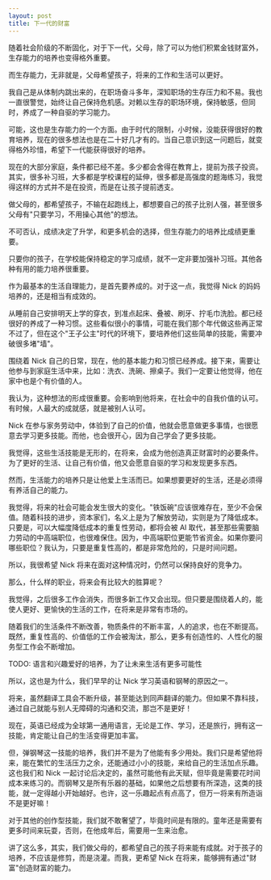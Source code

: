 ```yaml
---
layout: post
title: 下一代的财富
---
```


随着社会阶级的不断固化，对于下一代，父母，除了可以为他们积累金钱财富外，生存能力的培养也变得格外重要。

而生存能力，无非就是，父母希望孩子，将来的工作和生活可以更好。

我自己是从体制内跳出来的，在职场奋斗多年，深知职场的生存压力和不易。我也一直很警觉，始终让自己保持危机感。对赖以生存的职场环境，保持敏感，但同时，养成了一种自驱的学习能力。

可能，这也是生存能力的一个方面。由于时代的限制，小时候，没能获得很好的教育培养，现在的很多想法也是在二十好几才有的。当自己意识到这一问题后，就变得格外珍惜，希望下一代能获得很好的培养。

现在的大部分家庭，条件都已经不差。多少都会舍得在教育上，提前为孩子投资。其实，很多补习班，大多都是学校课程的延伸，很多都是高强度的题海练习，我觉得这样的方式并不是在投资，而是在让孩子提前透支。

做父母的，都希望孩子，不输在起跑线上，都想要自己的孩子比别人强，甚至很多父母有"只要学习，不用操心其他"的想法。

不可否认，成绩决定了升学，和更多机会的选择，但生存能力的培养比成绩更重要。

只要你的孩子，在学校能保持稳定的学习成绩，就不一定非要加强补习班。其他各种有用的能力培养很重要。

作为最基本的生活自理能力，是首先要养成的。对于这一点，我觉得 Nick 的妈妈培养的，还是相当有成效的。

从睡前自己安排明天上学的穿衣，到准点起床、叠被、刷牙、拧毛巾洗脸。都已经很好的养成了一种习惯。这些看似很小的事情，可能在我们那个年代做这些再正常不过了，但在这个"王子公主"时代的环境下，要培养他们这些简单的技能，需要冲破很多堵"墙"。

围绕着 Nick 自己的日常，现在，他的基本能力和习惯已经养成。接下来，需要让他参与到家庭生活中来，比如：洗衣、洗碗、擦桌子。我们一定要让他觉得，他在家中也是个有价值的人。

我认为，这种想法的形成很重要。会影响到他将来，在社会中的自我价值的认可。有时候，人最大的成就感，就是被别人认可。

Nick 在参与家务劳动中，体验到了自己的价值，他就会愿意做更多事情，也很愿意去学习更多技能。而他，也会很开心，因为自己学会了更多技能。

我觉得，这些生活技能是无形的，在将来，会成为他创造真正财富时的必要条件。为了更好的生活、让自己有价值，他又会愿意自驱的学习和发现更多东西。

然而，生活能力的培养只是让他爱上生活而已。如果想要更好的生活，还是必须得有养活自己的能力。

我觉得，将来的社会可能会发生很大的变化。"铁饭碗"应该很难存在，至少不会保值。随着科技的进步，资本家们，名义上是为了解放劳动，实则是为了降低成本。只要是，可以大幅度降低成本的重复性劳动，都将会被 AI 取代，甚至那些需要脑力劳动的中高端职位，也很难保住。因为，中高端职位更能节省资金。如果你要问哪些职位？我认为，只要是重复性高的，都是非常危险的，只是时间问题。

所以，我很希望 Nick 将来在面对这种情况时，仍然可以保持良好的竞争力。

那么，什么样的职业，将来会有比较大的胜算呢？

我觉得，之后很多工作会消失，而很多新工作又会出现。但只要是围绕着人的，能使人更好、更愉快的生活的工作，在将来是非常有市场的。

随着我们的生活条件不断改善，物质条件的不断丰富，人的追求，也在不断提高。既然，重复性高的、价值低的工作会被淘汰，那么，更多有创造性的、人性化的服务型工作会不断增加。

TODO: 语言和兴趣爱好的培养，为了让未来生活有更多可能性

所以，这也是为什么，我们早早的让 Nick 学习英语和钢琴的原因之一。

将来，虽然翻译工具会不断升级，甚至能达到同声翻译的能力。但如果不靠科技，通过自己就能与别人无障碍的沟通和交流，那岂不是更好！

现在，英语已经成为全球第一通用语言，无论是工作、学习，还是旅行，拥有这一技能，肯定能让自己的生活变得更加丰富。

但，弹钢琴这一技能的培养，我们并不是为了他能有多少用处。我们只是希望他将来，能在繁忙的生活压力之余，还能通过小小的技能，来给自己的生活加点乐趣。这也我们和 Nick 一起讨论后决定的，虽然可能他有此天赋，但毕竟是需要花时间成本来练习的。而钢琴又是所有乐器的基础，如果他之后想要有所深造，这类的技能，就一定得越小开始越好。也许，这一乐趣起点有点高了，但万一将来有所造诣不是更好嘛！

对于其他的创作型技能，我们就不敢奢望了，毕竟时间是有限的。童年还是需要有更多时间来玩耍，否则，在他成年后，需要用一生来治愈。

讲了这么多，其实，我们做父母的，都希望自己的孩子将来能有成就。对于孩子的培养，不应该是修剪，而是浇灌。而我，更希望 Nick 在将来，能够拥有通过"财富"创造财富的能力。